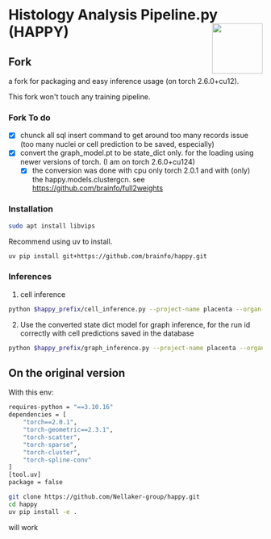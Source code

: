 # Histology Analysis Pipeline.py (HAPPY) <img src="readme_images/HAPPYPlacenta.png" width="100" align="right" />

## Fork

a fork for packaging and easy inference usage (on torch 2.6.0+cu12).

This fork won't touch any training pipeline.


### Fork To do

- [x] chunck all sql insert command to get around too many records issue (too many nuclei or cell prediction to be saved, especially)
- [x] convert the graph_model.pt to be state_dict only. for the loading using newer versions of torch. (I am on torch 2.6.0+cu124)
    - [x] the conversion was done with cpu only torch 2.0.1 and with (only) the happy.models.clustergcn. see https://github.com/brainfo/full2weights

### Installation

```bash
sudo apt install libvips
```

Recommend using uv to install.

```bash
uv pip install git+https://github.com/brainfo/happy.git
```

### Inferences

1. cell inference
```bash
python $happy_prefix/cell_inference.py --project-name placenta --organ-name placenta --nuc-model-id 1 --cell-model-id 2 --slide-id 1 --cell-batch-size 800 --nuc-batch-size 16 > cell_inference.stdout 2>&1
```

2. Use the converted state dict model for graph inference, for the run id correctly with cell predictions saved in the database
```bash
python $happy_prefix/graph_inference.py --project-name placenta --organ-name placenta --pre-trained-path $happy_prefix/projects/placenta/trained_models/graph_converted_state_dict.pth --run-id 3 > graph_inference.stdout 2>&1
```

## On the original version

With this env:
```bash
requires-python = "==3.10.16"
dependencies = [
    "torch==2.0.1",
    "torch-geometric==2.3.1",
    "torch-scatter",
    "torch-sparse",
    "torch-cluster",
    "torch-spline-conv"
]
[tool.uv]
package = false
```

```bash
git clone https://github.com/Nellaker-group/happy.git
cd happy
uv pip install -e .
```

will work
